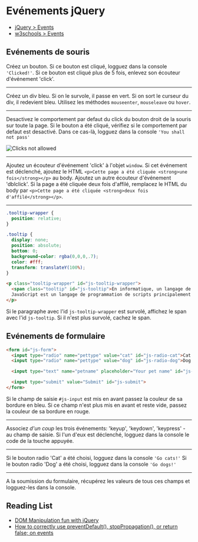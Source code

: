 # Evénements jQuery

+ [jQuery > Events](https://api.jquery.com/category/events/)
+ [w3schools > Events](https://www.w3schools.com/jquery/jquery_events.asp)

## Evénements de souris

Créez un bouton. Si ce bouton est cliqué, logguez dans la console `'Clicked!'`.
Si ce bouton est cliqué plus de 5 fois, enlevez son écouteur d'événement 'click'.

---
Créez un div bleu. Si on le survole, il passe en vert. Si on sort le curseur du div, il redevient bleu. 
Utilisez les méthodes `mouseenter`, `mouseleave` ou `hover`.

---

Desactivez le comportement par defaut du click du bouton droit de la souris sur toute la page. Si le bouton a été cliqué, vérifiez si le comportement par defaut est desactivé. Dans ce cas-là, logguez dans la console `'You shall not pass'`

![Clicks not allowed](http://www.commitstrip.com/wp-content/uploads/2016/06/Strip-Les-codeurs-et-les-images-650-final-1.jpg)

---

Ajoutez un écouteur d'événement 'click' à l'objet `window`. Si cet événement est déclenché, ajoutez le HTML `<p>Cette page a été cliquée <strong>une fois</strong></p>` au body.
Ajoutez un autre écouteur d'événement 'dblclick'. Si la page a été cliquée deux fois d'affilé, remplacez le HTML du body par `<p>Cette page a été cliquée <strong>deux fois d'affilé</strong></p>`.

---

```css
.tooltip-wrapper {
  position: relative;
}

.tooltip {
  display: none;
  position: absolute;
  bottom: 0;
  background-color: rgba(0,0,0,.7);
  color: #fff;
  transform: translateY(100%);
}
```

```html
<p class="tooltip-wrapper" id="js-tooltip-wrapper">
  <span class="tooltip" id="js-tooltip">En informatique, un langage de programmation est une notation conventionnelle destinée à formuler des algorithmes et produire des programmes informatiques qui les appliquent.</span>
  JavaScript est un langage de programmation de scripts principalement employé dans les pages web interactives mais aussi pour les serveurs avec l'utilisation (par exemple) de Node.js.
</p>
```

Si le paragraphe avec l'id `js-tooltip-wrapper` est survolé, affichez le span avec l'id `js-tooltip`. Si il n'est plus survolé, cachez le span.

## Evénements de formulaire

```html
<form id="js-form">
  <input type="radio" name="pettype" value="cat" id="js-radio-cat">Cat
  <input type="radio" name="pettype" value="dog" id="js-radio-dog">Dog

  <input type="text" name="petname" placeholder="Your pet name" id="js-input">

  <input type="submit" value="Submit" id="js-submit">
</form>
```

Si le champ de saisie `#js-input` est mis en avant passez la couleur de sa bordure en bleu.
Si ce champ n'est plus mis en avant et reste vide, passez la couleur de sa bordure en rouge.

---

Associez *d'un coup* les trois événements: 'keyup', 'keydown', 'keypress' - au champ de saisie. Si l'un d'eux est déclenché, logguez dans la console le code de la touche appuyée.

---

Si le bouton radio 'Cat' a été choisi, logguez dans la console `'Go cats!'`
Si le bouton radio 'Dog' a été choisi, logguez dans la console `'Go dogs!'`

---

A la soumission du formulaire, récupérez les valeurs de tous ces champs et logguez-les dans la console.

## Reading List

+ [DOM Manipulation fun with jQuery](https://medium.com/truthy-or-falsy/dom-manipulation-fun-with-jquery-cc9ddeff1e16)
+ [How to correctly use preventDefault(), stopPropagation(), or return false; on events](https://medium.com/@jacobwarduk/how-to-correctly-use-preventdefault-stoppropagation-or-return-false-on-events-6c4e3f31aedb)

